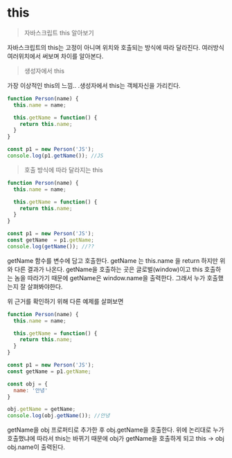 # this

> 자바스크립트 this 알아보기

자바스크립트의 this는 고정이 아니며 위치와 호출되는 방식에 따라 달라진다. 여러방식 여러위치에서 써보며 차이를 알아본다.



> 생성자에서 this

가장 이상적인 this의 느낌.. .생성자에서 this는 객체자신을 가리킨다.

```javascript
function Person(name) {
  this.name = name;

  this.getName = function() {
    return this.name;
  }
}

const p1 = new Person('JS');
console.log(p1.getName()); //JS

```



> 호출 방식에 따라 달라지는 this

```javascript
function Person(name) {
  this.name = name;

  this.getName = function() {
    return this.name;
  }
}

const p1 = new Person('JS');
const getName  = p1.getName;
console.log(getName()); //??

```

getName 함수를 변수에 담고 호출한다.  getName 는 this.name 을 return 하지만 위와 다른 결과가 나온다.  getName을 호출하는 곳은 글로벌\(window\)이고 this 호출하는 놈을 따라가기 때문에 getName은  window.name을 출력한다. 그래서 누가 호출했는지 잘 살펴봐야한다. 

위 근거를 확인하기 위해 다른 예제를 살펴보면

```javascript
function Person(name) {
  this.name = name;

  this.getName = function() {
    return this.name;
  }
}

const p1 = new Person('JS');
const getName = p1.getName;

const obj = {
  name: '안녕'
}

obj.getName = getName;
console.log(obj.getName()); //안녕 

```

getName을 obj 프로퍼티로 추가한 후 obj.getName을 호출한다. 위에 논리대로 누가 호출했냐에 따라서 this는 바뀌기 때문에 obj가 getName을 호출하게 되고 this -&gt; obj   obj.name이 출력된다.

